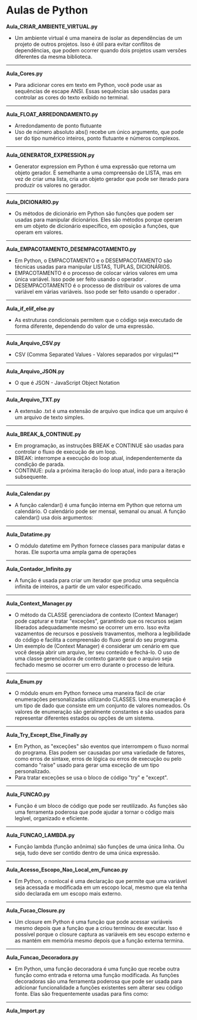 # Aulas de Python

**Aula_CRIAR_AMBIENTE_VIRTUAL.py**
- Um ambiente virtual é uma maneira de isolar as dependências de um projeto de outros projetos. Isso é útil para evitar conflitos de dependências, que podem ocorrer quando dois projetos usam versões diferentes da mesma biblioteca.
---
**Aula_Cores.py**
- Para adicionar cores em texto em Python, você pode usar as sequências de escape ANSI. Essas sequências são usadas para controlar as cores do texto exibido no terminal.
---
**Aula_FLOAT_ARREDONDAMENTO.py**
- Arredondamento de ponto flutuante
- Uso de número absoluto abs() recebe um único argumento, que pode ser do tipo numérico  inteiros, ponto flutuante e números complexos.
---
**Aula_GENERATOR_EXPRESSION.py**
- Generator expression em Python é uma expressão que retorna um objeto gerador. É semelhante a uma compreensão de LISTA, mas em vez de criar uma lista, cria um objeto gerador que pode ser iterado para produzir os valores no gerador.
---
**Aula_DICIONARIO.py**
- Os métodos de dicionário em Python são funções que podem ser usadas para manipular dicionários. Eles são métodos porque operam em um objeto de dicionário específico, em oposição a funções, que operam em valores.
---
**Aula_EMPACOTAMENTO_DESEMPACOTAMENTO.py**
- Em Python, o EMPACOTAMENTO e o DESEMPACOTAMENTO são técnicas usadas para manipular LISTAS, TUPLAS, DICIONÁRIOS.
- EMPACOTAMENTO é o processo de colocar vários valores em uma única variável. Isso pode ser feito usando o operador .
- DESEMPACOTAMENTO é o processo de distribuir os valores de uma variável em várias variáveis. Isso pode ser feito usando o operador .
---
**Aula_if_elif_else.py**
- As estruturas condicionais permitem que o código seja executado de forma diferente, dependendo do valor de uma expressão.
---
**Aula_Arquivo_CSV.py**
- CSV (Comma Separated Values - Valores separados por vírgulas)**
---
**Aula_Arquivo_JSON.py**
- O que é JSON - JavaScript Object Notation
---
**Aula_Arquivo_TXT.py**
- A extensão .txt é uma extensão de arquivo que indica que um arquivo é um arquivo de texto simples.
---
**Aula_BREAK_&_CONTINUE.py**
- Em programação, as instruções BREAK e CONTINUE são usadas para controlar o fluxo de execução de um loop.
- BREAK: interrompe a execução do loop atual, independentemente da condição de parada.
- CONTINUE: pula a próxima iteração do loop atual, indo para a iteração subsequente.
---
**Aula_Calendar.py**
- A função calendar() é uma função interna em Python que retorna um calendário. 
    O calendário pode ser mensal, semanal ou anual. A função calendar() usa dois argumentos:
---
**Aula_Datatime.py**
- O módulo datetime em Python fornece classes para manipular datas e horas. Ele suporta uma ampla gama de operações
---
**Aula_Contador_Infinito.py**
- A função é usada para criar um iterador que produz uma sequência infinita de inteiros, a partir de um valor especificado.
---
**Aula_Context_Manager.py**
- O método da CLASSE gerenciadora de contexto (Context Manager) pode capturar e tratar "exceções", garantindo que os recursos sejam liberados adequadamente mesmo se ocorrer um erro. Isso evita vazamentos de recursos e possíveis travamentos, melhora a legibilidade do código e facilita a compreensão do fluxo geral do seu programa.
- Um exemplo de (Context Manager) é considerar um cenário em que você deseja abrir um arquivo, ler seu conteúdo e fechá-lo. O uso de uma classe gerenciadora de contexto garante que o arquivo seja fechado mesmo se ocorrer um erro durante o processo de leitura.
---
**Aula_Enum.py**
- O módulo enum em Python fornece uma maneira fácil de criar enumerações personalizadas utilizando CLASSES. Uma enumeração é um tipo de dado que consiste em um conjunto de valores nomeados. Os valores de enumeração são geralmente constantes e são usados para representar diferentes estados ou opções de um sistema.
---
**Aula_Try_Except_Else_Finally.py**
- Em Python, as "exceções" são eventos que interrompem o fluxo normal do programa. Elas podem ser causadas por uma variedade de fatores, como erros de sintaxe, erros de lógica ou erros de execução ou pelo comando "raise" usado para gerar uma exceção de um tipo personalizado.
- Para tratar exceções se usa o bloco de código "try" e "except".
---
**Aula_FUNCAO.py**
-  Função é um bloco de código que pode ser reutilizado. As funções são uma ferramenta poderosa que pode ajudar a tornar o código mais legível, organizado e eficiente.
---
**Aula_FUNCAO_LAMBDA.py**
- Função lambda (função anônima) são funções de uma única linha. Ou seja, tudo deve ser contido dentro de uma única expressão.
---
**Aula_Acesso_Escopo_Nao_Local_em_Funcao.py**
- Em Python, o nonlocal é uma declaração que permite que uma variável seja acessada e modificada em um escopo local, mesmo que ela tenha sido declarada em um escopo mais externo.
---
**Aula_Fucao_Closure.py**
- Um closure em Python é uma função que pode acessar variáveis mesmo depois que a função que a criou terminou de executar. Isso é possível porque o closure captura as variáveis em seu escopo externo e as mantém em memória mesmo depois que a função externa termina.
---
**Aula_Funcao_Decoradora.py**
- Em Python, uma função decoradora é uma função que recebe outra função como entrada e retorna uma função modificada. As funções decoradoras são uma ferramenta poderosa que pode ser usada para adicionar funcionalidade a funções existentes sem alterar seu código fonte. Elas são frequentemente usadas para fins como:
---
**Aula_Import.py**

